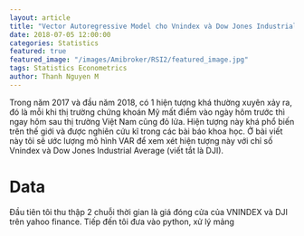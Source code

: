 ```yaml
---
layout: article
title: "Vector Autoregressive Model cho Vnindex và Dow Jones Industrial Average"
date: 2018-07-05 12:00:00
categories: Statistics
featured: true
featured_image: "/images/Amibroker/RSI2/featured_image.jpg"
tags: Statistics Econometrics
author: Thanh Nguyen M
---
```


Trong năm 2017 và đầu năm 2018, có 1 hiện tượng khá thường xuyên xảy ra, đó là mỗi khi thị trường chứng khoán Mỹ mất điểm vào ngày hôm trước thì ngay hôm sau thị trường Việt Nam cũng đỏ lửa. Hiện tượng này khá phổ biến trên thế giới và được nghiên cứu kĩ trong các bài báo khoa học. Ở bài viết này tôi sẽ ước lượng mô hình VAR để xem xét hiện tượng này với chỉ số Vnindex và  Dow Jones Industrial Average (viết tắt là DJI).

# Data
Đầu tiên tôi thu thập 2 chuỗi thời gian là giá đóng cửa của VNINDEX và DJI trên yahoo finance. Tiếp đến tôi đưa vào python, xử lý mảng
